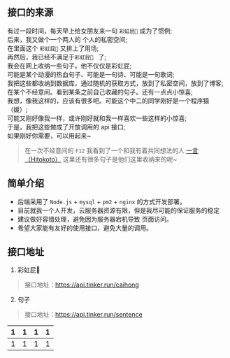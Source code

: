 ## 接口的来源
有过一段时间，每天早上给女朋友来一句 `彩虹屁🌈` 成为了惯例;  
后来，我又做个一个两人的 个人的私密空间;     
在里面这个 `彩虹屁🌈` 又排上了用场;    
再然后，我已经不满足于`彩虹屁🌈 ` 了;  
我会在网上收纳一些句子。他不仅仅是彩虹屁;    
可能是某个动漫的热血句子、可能是一句诗、可能是一句歌词;  
我把这些都收纳到数据库，通过随机的获取方式，放到了私密空间，放到了博客;  
在某个不经意间。看到某条之前自己收藏的句子。还有一点点小惊喜;     
我想，像我这样的，应该有很多吧。可能这个中二的同学刚好是一个程序猿（媛）;   
可能又刚好像我一样，或许刚好就和我一样喜欢一些这样的小惊喜;  
于是，我把这些做成了开放调用的 api 接口;  
如果刚好你需要，可以用起来~


> 在一次不经意间的 `F12` 我看到了一个和我有着共同想法的人 [一言（Hitokoto）](https://hitokoto.cn/) 这里还有很多句子是他们这里收纳来的呢~

## 简单介绍
- 后端采用了 `Node.js` + `mysql` + `pm2` + `nginx` 的方式开发部署。
- 目前就我一个人开发，云服务器资源有限，但是我尽可能的保证服务的稳定
- 建议做好容错处理，避免因为服务器宕机导致 页面访问。
- 希望大家能有友好的使用接口，避免大量的调用。



## 接口地址
1. 彩虹屁🌈  

> 接口地址：https://api.tinker.run/caihong

2. 句子  

> 接口地址：https://api.tinker.run/sentence

|1|1|1|1|
|-|-|-|-|
|1|1|1|1|

## 
